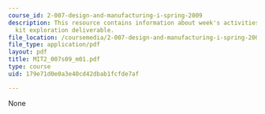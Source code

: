 ```yaml
---
course_id: 2-007-design-and-manufacturing-i-spring-2009
description: This resource contains information about week's activities, contest and
  kit exploration deliverable.
file_location: /coursemedia/2-007-design-and-manufacturing-i-spring-2009/179e71d0e0a3e40cd42dbab1fcfde7af_MIT2_007s09_m01.pdf
file_type: application/pdf
layout: pdf
title: MIT2_007s09_m01.pdf
type: course
uid: 179e71d0e0a3e40cd42dbab1fcfde7af

---
```

None